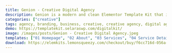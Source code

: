 ```yaml
---
title: Genion - Creative Digital Agency
description: Genion is a modern and clean Elementor Template Kit that is perfect for those who want to create a professional-looking WordPress-based website for a Creative Digital Agency, Digital Marketing Agency, Web & Mobile Development, SEO Agency, Online Portfolio, and any kind of Digital Agency. This template has a professional design with a 100% responsive layout, is retina-ready, and is very easy to customize because using Elementor so you don’t need a single line of coding!
categories: ["creative"]
tags: agency, branding, business, creative, creative agency, digital agency, digital marketing, marketing, online marketing, portfolio, seo, seo agency, seo company, service, social media
demo: https://templatekit.selaraswp.com/digitalkit/
image: /images/posts/Genion - Creative Digital Agency.jpeg
templates: ["01 Homepage", "02 About", "03 Services", "04 Service Detail", "05 Our Process", "06 Projects", "07 Project Detail", "08 Contact", "09 Team", "10 Faq", "Global", "Theme Builder Footer Elementor Pro", "Theme Builder Header Elementor Pro"]
download: https://elemkits.lemonsqueezy.com/checkout/buy/f6cc716d-056a-4f14-85e4-948146de9fa3
---
```

